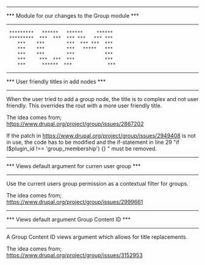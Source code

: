 *****************************************************
***  Module for our changes to the Group module   ***
*****************************************************

     *********   ******   ******     ******
     *********  ***  ***  *** ***   *** ***
        ***    ***        ***  *** ***  ***
        ***    ***        ***   *****   ***
        ***    ***        ***           ***
        ***     ***  ***  ***           ***
        ***      ******  ***             ***


*****************************************************
***  User friendly titles in add nodes            ***
*****************************************************

When the user tried to add a group node, the title is to complex and not user friendly. This overrides the rout with a more user friendly title.

The idea comes from; https://www.drupal.org/project/group/issues/2867202

If the patch in https://www.drupal.org/project/group/issues/2949408 is not in use, the code has to be modified and the if-statement in line 29 "if ($plugin_id !== 'group_membership') {}  " must be removed.


*****************************************************
***  Views default argument for curren user group ***
*****************************************************

Use the current users group permission as a contextual filter for groups.

The idea comes from; https://www.drupal.org/project/group/issues/2999661




*****************************************************
***  Views default argument Group Content ID      ***
*****************************************************

A Group Content ID views argument which allows for title replacements.

The idea comes from; https://www.drupal.org/project/group/issues/3152953




